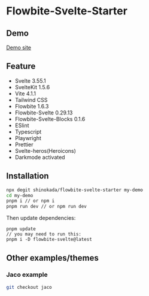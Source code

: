 # Flowbite-Svelte-Starter

## Demo

[Demo site](https://flowbite-svelte-starter.vercel.app/)

## Feature

- Svelte 3.55.1
- SvelteKit 1.5.6
- Vite 4.1.1
- Tailwind CSS
- Flowbite 1.6.3
- Flowbite-Svelte 0.29.13
- Flowbite-Svelte-Blocks 0.1.6
- ESlint
- Typescript
- Playwright
- Prettier
- Svelte-heros(Heroicons)
- Darkmode activated

## Installation

```sh
npx degit shinokada/flowbite-svelte-starter my-demo
cd my-demo
pnpm i // or npm i
pnpm run dev // or npm run dev
```

Then update dependencies:

```
pnpm update
// you may need to run this:
pnpm i -D flowbite-svelte@latest
```

## Other examples/themes

### Jaco example

```sh
git checkout jaco
```

